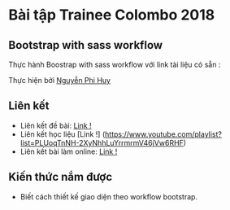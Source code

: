 # Bài tập Trainee Colombo 2018

## Bootstrap with sass workflow

Thực hành Boostrap with sass workflow với link tài liệu có sẵn : 

Thực hiện bởi [Nguyễn Phi Huy](https://github.com/huynhan147)

## Liên kết

- Liên kết đề bài: [Link !](https://getbootstrap.com/docs/4.0/examples/offcanvas/)
- Liên kết học liệu [Link !] (https://www.youtube.com/playlist?list=PLUoqTnNH-2XyNhhLuYrrmrmV46jVw6RHF)
- Liên kết bài làm online: [Link !](https://huynhan147.github.io/BS4SASS_NguyenPhiHuy/)


## Kiến thức nắm được
- Biết cách thiết kế giao diện theo workflow bootstrap.
